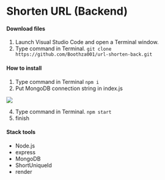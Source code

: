 # Shorten URL (Backend)

#### Download files
1. Launch Visual Studio Code and open a Terminal window.
2. Type command in Terminal.     `git clone https://github.com/Boothza001/url-shorten-back.git`

#### How to install
1. Type command in Terminal     `npm i`
2. Put MongoDB connection string in index.js

![](https://i.postimg.cc/507h938m/Screenshot-2024-03-31-132026.png)

4. Type command in Terminal.     `npm start`
5. finish

#### Stack tools
- Node.js
- express
- MongoDB
- ShortUniqueId
- render
